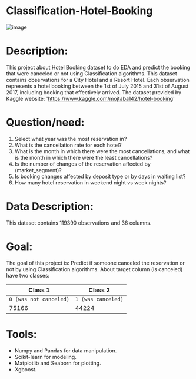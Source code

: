 # Classification-Hotel-Booking

![image](https://user-images.githubusercontent.com/93076431/148075234-b149e1ff-3124-4820-9bad-539f73cca693.png)


# Description:
This project about Hotel Booking dataset to do EDA and predict the booking that were canceled or not using Classification algorithms.
This dataset contains observations for a City Hotel and a Resort Hotel. Each observation represents a hotel booking between the 1st of July 2015 and 31st of August 2017, including booking that effectively arrived.
The dataset provided by Kaggle website: 'https://www.kaggle.com/mojtaba142/hotel-booking'


# Question/need:

   1. Select what year was the most reservation in?
   2. What is the cancellation rate for each hotel?
   3. What is the month in which there were the most cancellations, and what is the month in which there were the least cancellations?
   4. Is the number of changes of the reservation affected by (market_segment)?
   5. Is booking changes affected by deposit type or by days in waiting list?
   6. How many hotel reservation in weekend night vs week nights?


# Data Description:
This dataset contains 119390 observations and 36 columns.


# Goal:
The goal of this project is:
Predict if someone canceled the reservation or not by using Classification algorithms.
About target column (is canceled) have two classes:


| Class 1 | Class 2 |
| --- | --- |
| `0 (was not canceled)` | `1 (was canceled)` |
| 75166 | 44224 | 

# Tools:

* Numpy and Pandas for data manipulation.
* Scikit-learn for modeling.
* Matplotlib and Seaborn for plotting.
* Xgboost.

